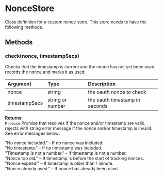 # NonceStore

Class definition for a custom nonce store. This store needs to have the following methods.

## Methods

### check(nonce, timestampSecs)

Checks that the timestamp is current and the nonce has not yet been used, records the nonce and marks it as used.

Argument | Type | Description
:--- | :--- | :---
nonce | string | the oauth nonce to check
timestampSecs | string or number | the oauth timestamp in seconds

**Returns:**  
`Promise` Promise that resolves if the nonce and/or timestamp are valid, rejects with string error message if the nonce and/or timestamp is invalid. See error messages below:

"No nonce included." - If no nonce was included.  
"No timestamp." - If no timestamp was included.  
"Timestamp is not a number." - If timestamp is not a number.  
"Nonce too old." – If timestamp is before the start of tracking nonces.  
"Nonce expired." – If timestamp is older than 1 minute.  
"Nonce already used." – If nonce has already been used.
